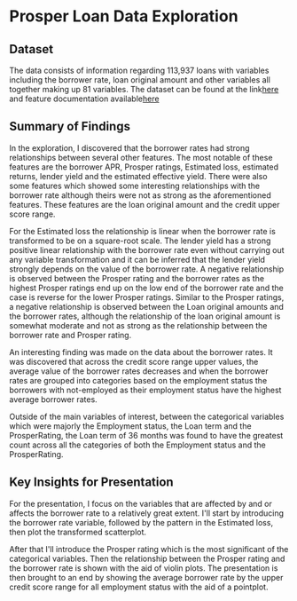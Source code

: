 # Prosper Loan Data Exploration

## Dataset
The data consists of information regarding 113,937 loans with variables including the borrower rate, loan original amount and other variables all together making up 81 variables.
The dataset can be found at the link[here](https://s3.amazonaws.com/udacity-hosted-downloads/ud651/prosperLoanData.csv) and feature documentation available[here](https://docs.google.com/spreadsheet/ccc?key=0AllIqIyvWZdadDd5NTlqZ1pBMHlsUjdrOTZHaVBuSlE&usp=sharing)



## Summary of Findings

In the exploration, I discovered that the borrower rates had strong relationships between several other features. The most notable of these features are the borrower APR, Prosper ratings, Estimated loss, estimated returns, lender yield and the estimated effective yield. There were also some features which showed some interesting relationships with the borrower rate although theirs were not as strong as the aforementioned features. These features are the loan original amount and the credit upper score range.

For the Estimated loss the relationship is linear when the borrower rate is transformed to be on a square-root scale. The lender yield has a strong positive linear relationship with the borrower rate even without carrying out any variable transformation and it can be inferred that the lender yield strongly depends on the value of the borrower rate. 
A negative relationship is observed between the Prosper rating and the borrower rates as the highest Prosper ratings end up on the low end of the borrower rate and the case is reverse for the lower Prosper ratings. Similar to the Prosper ratings, a negative relationship is observed between the Loan original amounts and the borrower rates, although the relationship of the loan original amount is somewhat moderate and not as strong as the relationship between the borrower rate and Prosper rating.

An interesting finding was made on the data about the borrower rates. It was discovered that across the credit score range upper values, the average value of the borrower rates decreases and when the borrower rates are grouped into categories based on the employment status the borrowers with not-employed as their employment status have the highest average borrower rates.

Outside of the main variables of interest, between the categorical variables which were majorly the Employment status, the Loan term and the ProsperRating, the Loan term of 36 months was found to have the greatest count across all the categories of both the Employment status and the ProsperRating.


## Key Insights for Presentation

For the presentation, I focus on the variables that are affected by and or affects the borrower rate to a relatively great extent. I'll start by introducing the borrower rate variable, followed by the pattern in the Estimated loss, then plot the
transformed scatterplot.

After that I'll introduce the Prosper rating which is the most significant of the categorical variables. Then the relationship between the Prosper rating and the borrower rate is shown with the aid of violin plots. The presentation is then brought to an end by showing the average borrower rate by the upper credit score range for all employment status with the aid of a pointplot.

